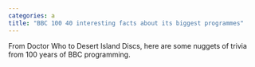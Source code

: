 ```yaml
---
categories: a
title: "BBC 100 40 interesting facts about its biggest programmes"
---
```

From Doctor Who to Desert Island Discs, here are some nuggets of trivia from 100 years of BBC programming.
